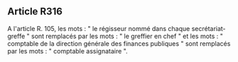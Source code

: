 Article R316
----
A l'article R. 105, les mots : " le régisseur nommé dans chaque secrétariat-
greffe " sont remplacés par les mots : " le greffier en chef " et les mots : "
comptable de la direction générale des finances publiques " sont remplacés par
les mots : " comptable assignataire ".
